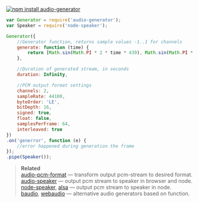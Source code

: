 [![npm install audio-generator](https://nodei.co/npm/audio-generator.png?mini=true)](https://npmjs.org/package/audio-generator/)


```js
var Generator = require('audio-generator');
var Speaker = require('node-speaker');

Generator({
	//Generator function, returns sample values -1..1 for channels
	generate: function (time) {
		return [Math.sin(Math.PI * 2 * time * 439), Math.sin(Math.PI * 2 * time * 441)];
	},

	//Duration of generated stream, in seconds
	duration: Infinity,

	//PCM output format settings
	channels: 2,
	sampleRate: 44100,
	byteOrder: 'LE',
	bitDepth: 16,
	signed: true,
	float: false,
	samplesPerFrame: 64,
	interleaved: true
})
.on('generror', function (e) {
	//error happened during generation the frame
});
.pipe(Speaker());
```

> **Related**<br/>
> [audio-pcm-format](http://npmjs.org/package/audio-pcm-format) — transform output pcm-stream to desired format.<br/>
> [audio-speaker](http://npmjs.org/package/audio-speaker) — output pcm stream to speaker in browser and node.<br/>
> [node-speaker](http://npmjs.org/package/speaker), [alsa](http://npmjs.org/package/alsa) — output pcm stream to speaker in node.<br/>
> [baudio](http://npmjs.org/package/baudio), [webaudio](http://npmjs.org/package/webaudio) — alternative audio generators based on function.